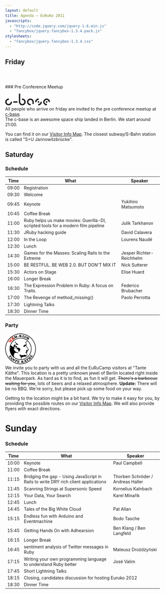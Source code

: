 ```yaml
---
layout: default
title: Agenda – EuRuKo 2011
javascripts:
  - "http://code.jquery.com/jquery-1.6.min.js"
  - "fancybox/jquery.fancybox-1.3.4.pack.js"
stylesheets:
  - "fancybox/jquery.fancybox-1.3.4.css"
---
```


<script type="text/javascript">
  $(function() {
    var $body = $('<div></div>').hide().appendTo($('body'));
    
    $.get('/visitor_info.html', function(data) {
      $(data).find('#visitor-info-map').appendTo($body);
      
      $('a:contains(Visitor Info Map)')
        .attr('href', '#visitor-info-map')
        .fancybox({
          'transitionIn': 'elastic',
          'transitionOut': 'elastic',
          'speedIn': 150, 
          'speedOut': 100, 
          'overlayShow': false,
          'hideOnContentClick': true
        });
    });
    
    $.get('/speakers.html', function(data) {
      $(data).find('#speakers li').each(function() {
        var $this = $(this),
          name = $this.find('h3').text(),
          domID = $this.find('a:first').attr('name'), //name.toLocaleLowerCase().replace(/[^a-z]/u, '-'),
          $div = $('<div></div>'),
          $link = $('<a></a>'),
          $toggle = $('.schedule td:contains('+name+')');
                
        $div
          .attr({ 'class' : 'speaker', id : domID })
          .html($this.html())
          .appendTo($body);
        
        $link
          .text($toggle.text())
          .addClass('speaker-link')
          .attr('href', '#'+domID)
          .fancybox({
            'transitionIn': 'elastic',
            'transitionOut': 'elastic',
            'speedIn': 150, 
            'speedOut': 100, 
            'overlayShow': false,
            'hideOnContentClick': true
          });
        
        $toggle.html($link);
      });
      // $(window.document).trigger('euruko:speakers-loaded');
    });
  });
</script>

## Friday

<h3>&nbsp;</h3>
### Pre Conference Meetup

![c-base logo](/images/c-base-logo.png)  
All people who arrive on friday are invited to the pre conference meetup at [c-base](http://www.c-base.org/).  
The c-base is an awesome space ship landed in Berlin. We start around 21:00.

You can find it on our [Visitor Info Map](http://goo.gl/maps/gwcZ). The closest subway/S-Bahn station is called "S+U Jannowitzbrücke". 

## Saturday

### Schedule

<table class="schedule">
  <thead>
    <tr>
      <th>Time</th>
      <th>What</th>
      <th>Speaker</th>
    </tr>
  </thead>
  <tbody>
    <tr>
      <td>09:00</td>
      <td colspan="2">Registration</td>
    </tr>
    <tr>
      <td>09:30</td>
      <td colspan="2">Welcome</td>
    </tr>
    <tr>
      <td>09:45</td>
      <td>Keynote</td>
      <td>Yukihiro Matsumoto</td>
    </tr>
    <tr class="pause">
      <td>10:45</td>
      <td colspan="2">Coffee Break</td>
    </tr>
    <tr>
      <td>11:00</td>
      <td>Ruby helps us make movies: Guerilla-DI, scripted tools for a modern film pipeline</td>
      <td>Julik Tarkhanov</td>
    </tr>
    <tr>
      <td>11:30</td>
      <td>JRuby hacking guide</td>
      <td>David Calavera</td>
    </tr>
    <tr>
      <td>12:00</td>
      <td>In the Loop</td>
      <td>Lourens Naudé</td>
    </tr>
    <tr class="pause">
      <td>12:30</td>
      <td colspan="2">Lunch</td>
    </tr>
    <tr>
      <td>14:30</td>
      <td>Games for the Masses: Scaling Rails to the Extreme</td>
      <td>Jesper Richter-Reichhelm</td>
    </tr>
    <tr>
      <td>15:00</td>
      <td>BE RESTFUL. BE WEB 2.0. BUT DON'T MIX IT</td>
      <td>Nick Sutterer</td>
    </tr>
    <tr>
      <td>15:30</td>
      <td>Actors on Stage</td>
      <td>Elise Huard</td>
    </tr>
    <tr class="pause">
      <td>16:00</td>
      <td colspan="2">Longer Break</td>
    </tr>
    <tr>
      <td>16:30</td>
      <td>The Expression Problem in Ruby: A focus on Traits.</td>
      <td>Federico Brubacher</td>
    </tr>
    <tr>
      <td>17:00</td>
      <td>The Revenge of method_missing()</td>
      <td>Paolo Perrotta</td>
    </tr>
    <tr>
      <td>17:30</td>
      <td>Lightning Talks</td>
    </tr>
    <tr class="pause">
      <td>18:30</td>
      <td colspan="2">Dinner Time</td>
    </tr>
  </tbody>
</table>

### Party

![Tante Käthe Logo](/images/tante-kaethe-logo.png)  
We invite you to party with us and all the EuRuCamp visitors at "Tante Käthe". This location is a pretty unknown jewel of Berlin located right inside the Mauerpark. As hard as it is to find, as fun it will get. <strike>There's a barbecue waiting for you</strike>, lots of beers and a relaxed atmosphere.
**Update:** There will be no BBQ. We're sorry, but please pick up some food on your way.

Getting to the location might be a bit hard. We try to make it easy for you, by providing the possible routes on our [Visitor Info Map](http://goo.gl/maps/oU1Y). We will also provide flyers with exact directions.

# Sunday

### Schedule
<script type="text/javascript">
  $('.schedule ')
</script>
<table class="schedule">
  <thead>
    <tr>
      <th>Time</th>
      <th>What</th>
      <th>Speaker</th>
    </tr>
  </thead>
  <tbody>
    <tr>
      <td>10:00</td>
      <td>Keynote</td>
      <td>Paul Campbell</td>
    </tr>
    <tr class="pause">
      <td>11:00</td>
      <td colspan="2">Coffee Break</td>
    </tr>
    <tr>
      <td>11:15</td>
      <td>Bridging the gap - Using JavaScript in Rails to write DRY rich client applications</td>
      <td>Thorben Schröder / Andreas Haller</td>
    </tr>
    <tr>
      <td>11:45</td>
      <td>Scanning Strings at Supersonic Speed</td>
      <td>Kornelius Kalnbach</td>
    </tr>
    <tr>
      <td>12:15</td>
      <td>Your Data, Your Search</td>
      <td>Karel Minařík</td>
    </tr>
    <tr class="pause">
      <td>12:45</td>
      <td colspan="2">Lunch</td>
    </tr>
    <tr>
      <td>14:45</td>
      <td>Tales of the Big White Cloud</td>
      <td>Pat Allan</td>
    </tr>
    <tr>
      <td>15:15</td>
      <td>Endless fun with Arduino and Eventmachine</td>
      <td>Bodo Tasche</td>
    </tr>
    <tr>
      <td>15:45</td>
      <td>Getting Hands On with Adhearsion</td>
      <td>Ben Klang / Ben Langfeld</td>
    </tr>
    <tr class="pause">
      <td>16:15</td>
      <td colspan="2">Longer Break</td>
    </tr>
    <tr>
      <td>16:45</td>
      <td>sentiment analysis of Twitter messages in Ruby</td>
      <td>Mateusz Drożdżyński</td>
    </tr>
    <tr>
      <td>17:15</td>
      <td>Writing your own programming language to understand Ruby better</td>
      <td>José Valim</td>
    </tr>
    <tr>
      <td>17:45</td>
      <td colspan="2">Short Lightning Talks</td>
    </tr>
    <tr>
      <td>18:15</td>
      <td colspan="2">Closing, candidates discussion for hosting Euruko 2012</td>
    </tr>
    <tr class="pause">
      <td>18:30</td>
      <td colspan="2">Dinner Time</td>
    </tr>
  </tbody>
</table>
